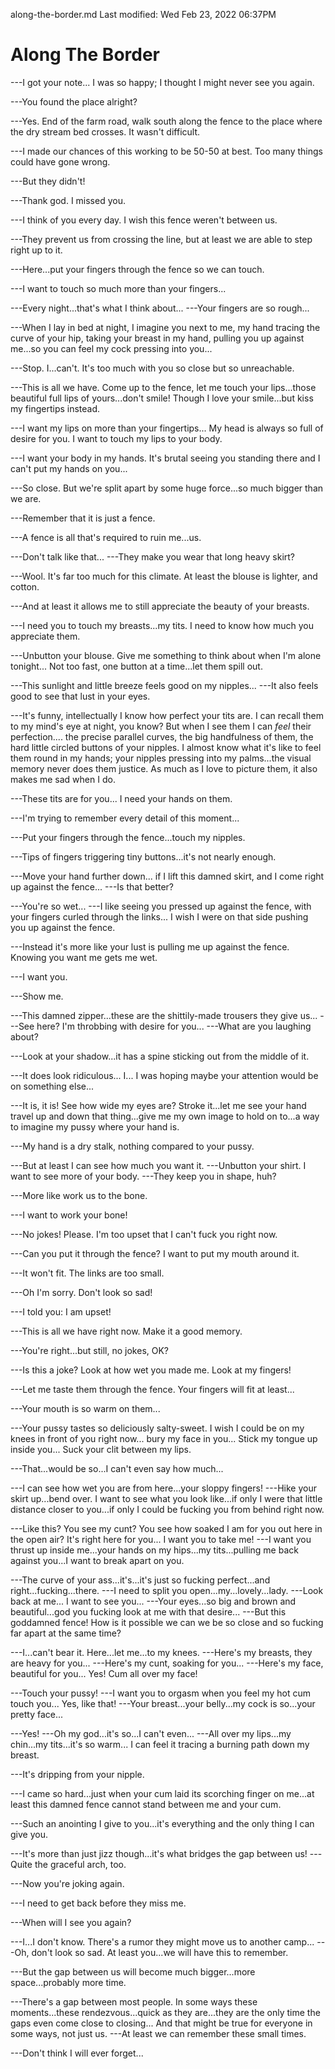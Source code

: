 along-the-border.md
Last modified: Wed Feb 23, 2022  06:37PM


# Along The Border


---I got your note... I was so happy; I thought I might never see you
again.

---You found the place alright?

---Yes. End of the farm road, walk south along the fence to the place
where the dry stream bed crosses. It wasn't difficult.

---I made our chances of this working to be 50-50 at best. Too many
things could have gone wrong.

---But they didn't!

---Thank god. I missed you.

---I think of you every day. I wish this fence weren't between us.

---They prevent us from crossing the line, but at least we are able to
step right up to it.

---Here...put your fingers through the fence so we can touch.

---I want to touch so much more than your fingers...

---Every night...that's what I think about... ---Your fingers are so
rough...

---When I lay in bed at night, I imagine you next to me, my hand tracing
the curve of your hip, taking your breast in my hand, pulling you up
against me...so you can feel my cock pressing into you...

---Stop. I...can't. It's too much with you so close but so unreachable.

---This is all we have. Come up to the fence, let me touch your
lips...those beautiful full lips of yours...don't smile! Though I love
your smile...but kiss my fingertips instead.

---I want my lips on more than your fingertips... My head is always so
full of desire for you. I want to touch my lips to your body.

---I want your body in my hands. It's brutal seeing you standing there
and I can't put my hands on you...

---So close. But we're split apart by some huge force...so much bigger
than we are.

---Remember that it is just a fence.

---A fence is all that's required to ruin me...us.

---Don't talk like that... ---They make you wear that long heavy skirt?

---Wool. It's far too much for this climate. At least the blouse is
lighter, and cotton.

---And at least it allows me to still appreciate the beauty of your
breasts.

---I need you to touch my breasts...my tits. I need to know how much you
appreciate them.

---Unbutton your blouse. Give me something to think about when I'm alone
tonight... Not too fast, one button at a time...let them spill out.

---This sunlight and little breeze feels good on my nipples... ---It
also feels good to see that lust in your eyes.

---It's funny, intellectually I know how perfect your tits are. I can
recall them to my mind's eye at night, you know? But when I see them I
can *feel* their perfection.... the precise parallel curves, the big
handfulness of them, the hard little circled buttons of your nipples. I
almost know what it's like to feel them round in my hands; your nipples
pressing into my palms...the visual memory never does them justice. As
much as I love to picture them, it also makes me sad when I do.

---These tits are for you... I need your hands on them.

---I'm trying to remember every detail of this moment...

---Put your fingers through the fence...touch my nipples.

---Tips of fingers triggering tiny buttons...it's not nearly enough.

---Move your hand further down... if I lift this damned skirt, and I
come right up against the fence... ---Is that better?

---You're so wet... ---I like seeing you pressed up against the fence,
with your fingers curled through the links... I wish I were on that side
pushing you up against the fence.

---Instead it's more like your lust is pulling me up against the fence.
Knowing you want me gets me wet.

---I want you.

---Show me.

---This damned zipper...these are the shittily-made trousers they give
us... ---See here? I'm throbbing with desire for you... ---What are you
laughing about?

---Look at your shadow...it has a spine sticking out from the middle of
it.

---It does look ridiculous... I... I was hoping maybe your attention
would be on something else...

---It is, it is! See how wide my eyes are? Stroke it...let me see your
hand travel up and down that thing...give me my own image to hold on
to...a way to imagine my pussy where your hand is.

---My hand is a dry stalk, nothing compared to your pussy.

---But at least I can see how much you want it. ---Unbutton your shirt.
I want to see more of your body. ---They keep you in shape, huh?

---More like work us to the bone.

---I want to work your bone!

---No jokes! Please. I'm too upset that I can't fuck you right now.

---Can you put it through the fence? I want to put my mouth around it.

---It won't fit. The links are too small.

---Oh I'm sorry. Don't look so sad!

---I told you: I am upset!

---This is all we have right now. Make it a good memory.

---You're right...but still, no jokes, OK?

---Is this a joke? Look at how wet you made me. Look at my fingers!

---Let me taste them through the fence. Your fingers will fit at
least...

---Your mouth is so warm on them...

---Your pussy tastes so deliciously salty-sweet. I wish I could be on
my knees in front of you right now... bury my face in you... Stick my
tongue up inside you... Suck your clit between my lips.

---That...would be so...I can't even say how much...

---I can see how wet you are from here...your sloppy fingers! ---Hike
your skirt up...bend over. I want to see what you look like...if only I
were that little distance closer to you...if only I could be fucking you
from behind right now.

---Like this? You see my cunt? You see how soaked I am for you out here
in the open air? It's right here for you... I want you to take me! ---I
want you thrust up inside me...your hands on my hips...my tits...pulling
me back against you...I want to break apart on you.

---The curve of your ass...it's...it's just so fucking
perfect...and right...fucking...there. ---I need to split you
open...my...lovely...lady. ---Look back at me... I want to see you...
---Your eyes...so big and brown and beautiful...god you fucking look at
me with that desire... ---But this goddamned fence! How is it possible
we can we be so close and so fucking far apart at the same time?

---I...can't bear it. Here...let me...to my knees. ---Here's my breasts,
they are heavy for you... ---Here's my cunt, soaking for you...
---Here's my face, beautiful for you... Yes! Cum all over my face!

---Touch your pussy! ---I want you to orgasm when you feel my hot cum
touch you... Yes, like that! ---Your breast...your belly...my cock is
so...your pretty face...

---Yes! ---Oh my god...it's so...I can't even... ---All over my
lips...my chin...my tits...it's so warm... I can feel it tracing a
burning path down my breast.

---It's dripping from your nipple.

---I came so hard...just when your cum laid its scorching finger on
me...at least this damned fence cannot stand between me and your cum.

---Such an anointing I give to you...it's everything and the only thing
I can give you.

---It's more than just jizz though...it's what bridges the gap between
us! ---Quite the graceful arch, too.

---Now you're joking again.

---I need to get back before they miss me.

---When will I see you again?

---I...I don't know. There's a rumor they might move us to another
camp... ---Oh, don't look so sad. At least you...we will have this to
remember.

---But the gap between us will become much bigger...more
space...probably more time.

---There's a gap between most people. In some ways these moments...these
rendezvous...quick as they are...they are the only time the gaps even
come close to closing... And that might be true for everyone in some
ways, not just us. ---At least we can remember these small times.

---Don't think I will ever forget...




